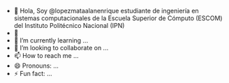 - 👋 Hola, Soy @lopezmataalanenrique estudiante de ingeniería en sistemas computacionales de la Escuela Superior de Cómputo (ESCOM) del Instituto Politécnico Nacional (IPN)
- 👀 
- 🌱 I’m currently learning ...
- 💞️ I’m looking to collaborate on ...
- 📫 How to reach me ...
- 😄 Pronouns: ...
- ⚡ Fun fact: ...

<!---
lopezmataalanenrique/lopezmataalanenrique is a ✨ special ✨ repository because its `README.md` (this file) appears on your GitHub profile.
You can click the Preview link to take a look at your changes.
--->

